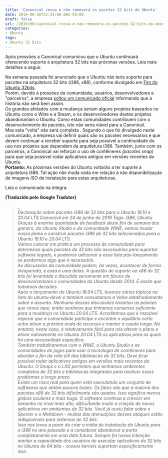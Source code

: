 ```yaml
---
title: 'Canonical recua e não removerá os pacotes 32 bits do Ubuntu'
date: 2019-06-26T22:24:00.002-03:00
draft: false
url: /2019/06/canonical-recua-e-nao-removera-os-pacotes-32-bits-do-ubuntu.html
categories: 
- Ubuntu
tags:
- Ubuntu 32 bits
---
```


Após pressões a Canonical comunicou que o Ubuntu continuará oferecendo suporte à arquitetura 32 bits nas próximas versões. Leia mais detalhes a seguir.

<!--more-->
  
Na semana passada foi anunciado que o Ubuntu não teria suporte para pacotes na arquitetura 32 bits (i386, x86), conforme divulgado em [Fim do Ubuntu 32bits](https://info.wsouza.com.br/2019/06/fim-do-ubuntu-32-bits.html).  
Porém, devido à pressões da comunidade, usuários, desenvolvedores e "parceiros", a empresa [soltou um comunicado oficial](https://blog.ubuntu.com/2019/06/24/statement-on-32-bit-i386-packages-for-ubuntu-19-10-and-20-04-lts) informando que a história não será bem assim.  
Os grandes afetados com a mudança seriam alguns projetos baseados no Ubuntu como o Wine e a Steam, e os desenvolvedores destes projetos abandonariam o Ubuntu. Como estas comunidades contribuem com o desenvolvimento de pacotes, isto não seria viável para a Canonical.  
Mas esta "volta" não será completa . Segundo o que foi divulgado neste comunicado, a empresa vai definir quais são os pacotes necessários e que devem continuar a receber suporte para seja possível a continuidade do uso nos projetos que dependem da arquitetura i386. Também, junto com os parceiros, a Canonical vai reforçar o uso de contêineres _(pacotes snap)_ para que seja possível rodar aplicativos antigos em versões recentes do Ubuntu.  
**Portanto:** As próximas versões do Ubuntu voltarão a ter suporte à arquitetura i386. Tal ação não muda nada em relação à não disponibilização de imagens _ISO_ de instalação para estas arquiteturas.  
  
Leia o comunicado na íntegra:  
  
**(Traduzido pelo Google Tradutor)**
>_  
_Declaração sobre pacotes i386 de 32 bits para o Ubuntu 19.10 e 20.04 LTS Canonical em 24 de junho de 2019 Tags: i386, Ubuntu_  
_Graças à enorme quantidade de feedback deste fim de semana dos gamers, do Ubuntu Studio e da comunidade WINE, vamos mudar nosso plano e construir pacotes i386 de 32 bits selecionados para o Ubuntu 19.10 e 20.04 LTS._  
_Vamos colocar em prática um processo de comunidade para determinar quais pacotes de 32 bits são necessários para suportar software legado, e podemos adicionar a essa lista pós-lançamento se perdermos algo que é necessário._  
_As discussões da comunidade podem, às vezes, acontecer de forma inesperada, e essa é uma delas. A questão do suporte ao x86 de 32 bits foi levantada e discutida seriamente em fóruns de desenvolvedores e comunidades do Ubuntu desde 2014. É assim que tomamos decisões._  
_Após o lançamento do Ubuntu 18.04 LTS, tivemos vários tópicos na lista do ubuntu-devel e também consultamos a Valve detalhadamente sobre o assunto. Nenhuma dessas discussões levantou as paixões que vimos aqui, então sentimos que tínhamos consenso suficiente para a mudança no Ubuntu 20.04 LTS. Acreditamos que é razoável esperar que a comunidade participe e encontre o equilíbrio certo entre ativar a próxima onda de recursos e manter a cauda longa. No entanto, neste caso, é relativamente fácil para nós alterar o plano e ativar nativamente no Ubuntu 20.04 LTS os aplicativos para os quais há uma necessidade específica._  
_Também trabalharemos com o WINE, o Ubuntu Studio e as comunidades de jogos para usar a tecnologia de contêineres para abordar o fim da vida útil das bibliotecas de 32 bits; Deve ficar possível rodar aplicativos antigos em versões mais recentes do Ubuntu. O Snaps e o LXD permitem que tenhamos ambientes completos de 32 bits e bibliotecas integradas para resolver esses problemas a longo prazo._  
_Existe um risco real para quem está executando um conjunto de softwares que obtém poucos testes. Os fatos são que a maioria dos pacotes x86 de 32 bits dificilmente são usados. Isso significa menos globos oculares e mais bugs. O software continua a crescer em tamanho no nível mais alto, dificultando muito a criação de novos aplicativos em ambientes de 32 bits. Você já ouviu falar sobre o Specter e o Meltdown - muitas das atenuações desses ataques estão indisponíveis para sistemas de 32 bits._  
_Isso nos levou a parar de criar a mídia de instalação do Ubuntu para o i386 no ano passado e a considerar abandonar a porta completamente em uma data futura. Sempre foi nossa intenção manter a capacidade dos usuários de executar aplicativos de 32 bits no Ubuntu de 64 bits - nossos kernels suportam especificamente isso._
